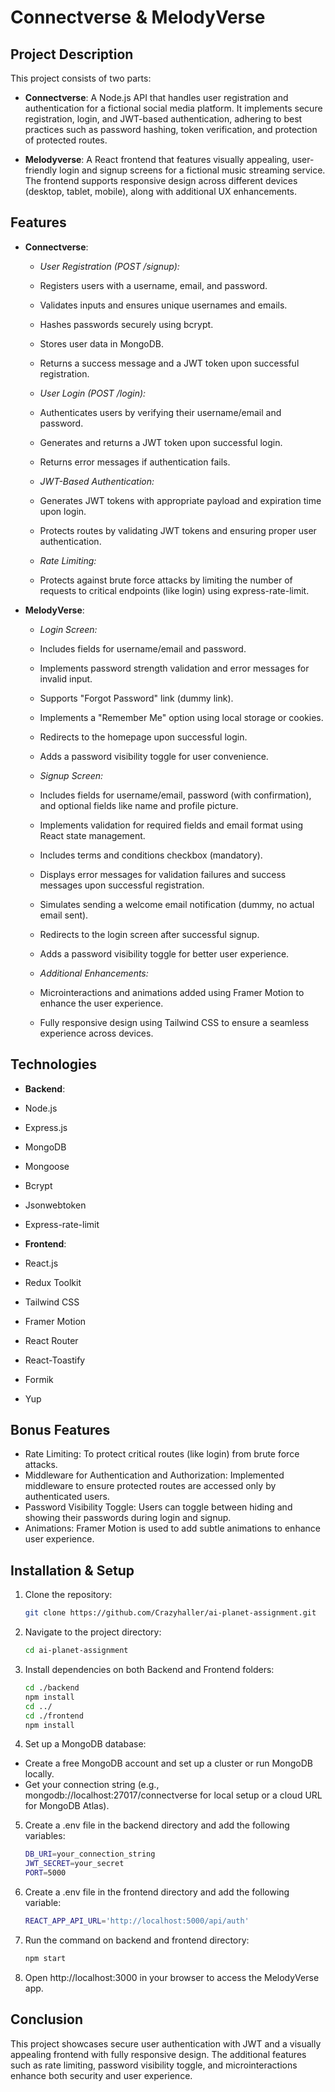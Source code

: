 # Connectverse & MelodyVerse

## Project Description

This project consists of two parts:

- **Connectverse**:
  A Node.js API that handles user registration and authentication for a fictional social media platform. It implements secure registration, login, and JWT-based authentication, adhering to best practices such as password hashing, token verification, and protection of protected routes.

- **Melodyverse**:
  A React frontend that features visually appealing, user-friendly login and signup screens for a fictional music streaming service. The frontend supports responsive design across different devices (desktop, tablet, mobile), along with additional UX enhancements.

## Features

- **Connectverse**:

  - _User Registration (POST /signup):_
  - Registers users with a username, email, and password.
  - Validates inputs and ensures unique usernames and emails.
  - Hashes passwords securely using bcrypt.
  - Stores user data in MongoDB.
  - Returns a success message and a JWT token upon successful registration.

  - _User Login (POST /login):_
  - Authenticates users by verifying their username/email and password.
  - Generates and returns a JWT token upon successful login.
  - Returns error messages if authentication fails.

  - _JWT-Based Authentication:_
  - Generates JWT tokens with appropriate payload and expiration time upon login.
  - Protects routes by validating JWT tokens and ensuring proper user authentication.

  - _Rate Limiting:_
  - Protects against brute force attacks by limiting the number of requests to critical endpoints (like login) using express-rate-limit.

- **MelodyVerse**:

  - _Login Screen:_
  - Includes fields for username/email and password.
  - Implements password strength validation and error messages for invalid input.
  - Supports "Forgot Password" link (dummy link).
  - Implements a "Remember Me" option using local storage or cookies.
  - Redirects to the homepage upon successful login.
  - Adds a password visibility toggle for user convenience.

  - _Signup Screen:_
  - Includes fields for username/email, password (with confirmation), and optional fields like name and profile picture.
  - Implements validation for required fields and email format using React state management.
  - Includes terms and conditions checkbox (mandatory).
  - Displays error messages for validation failures and success messages upon successful registration.
  - Simulates sending a welcome email notification (dummy, no actual email sent).
  - Redirects to the login screen after successful signup.
  - Adds a password visibility toggle for better user experience.

  - _Additional Enhancements:_
  - Microinteractions and animations added using Framer Motion to enhance the user experience.
  - Fully responsive design using Tailwind CSS to ensure a seamless experience across devices.

## Technologies

- **Backend**:
- Node.js
- Express.js
- MongoDB
- Mongoose
- Bcrypt
- Jsonwebtoken
- Express-rate-limit

- **Frontend**:
- React.js
- Redux Toolkit
- Tailwind CSS
- Framer Motion
- React Router
- React-Toastify
- Formik
- Yup

## Bonus Features

- Rate Limiting: To protect critical routes (like login) from brute force attacks.
- Middleware for Authentication and Authorization: Implemented middleware to ensure protected routes are accessed only by authenticated users.
- Password Visibility Toggle: Users can toggle between hiding and showing their passwords during login and signup.
- Animations: Framer Motion is used to add subtle animations to enhance user experience.

## Installation & Setup

1. Clone the repository:

   ```sh
   git clone https://github.com/Crazyhaller/ai-planet-assignment.git
   ```

2. Navigate to the project directory:

   ```sh
   cd ai-planet-assignment
   ```

3. Install dependencies on both Backend and Frontend folders:

   ```sh
   cd ./backend
   npm install
   cd ../
   cd ./frontend
   npm install
   ```

4. Set up a MongoDB database:

- Create a free MongoDB account and set up a cluster or run MongoDB locally.
- Get your connection string (e.g., mongodb://localhost:27017/connectverse for local setup or a cloud URL for MongoDB Atlas).

5. Create a .env file in the backend directory and add the following variables:

   ```sh
   DB_URI=your_connection_string
   JWT_SECRET=your_secret
   PORT=5000
   ```

6. Create a .env file in the frontend directory and add the following variable:

   ```sh
   REACT_APP_API_URL='http://localhost:5000/api/auth'
   ```

7. Run the command on backend and frontend directory:

   ```sh
   npm start
   ```

8. Open http://localhost:3000 in your browser to access the MelodyVerse app.

## Conclusion

This project showcases secure user authentication with JWT and a visually appealing frontend with fully responsive design. The additional features such as rate limiting, password visibility toggle, and microinteractions enhance both security and user experience.
